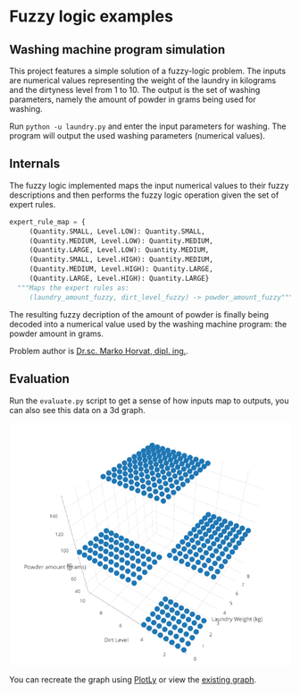 # Fuzzy logic examples


## Washing machine program simulation

This project features a simple solution of a fuzzy-logic problem. The inputs are
numerical values representing the weight of the laundry in kilograms and
the dirtyness level from 1 to 10. The output is the set of washing parameters,
namely the amount of powder in grams being used for washing.

Run `python -u laundry.py` and enter the input parameters for washing. The
program will output the used washing parameters (numerical values).


## Internals

The fuzzy logic implemented maps the input numerical values to their fuzzy
descriptions and then performs the fuzzy logic operation given the set of expert
rules.

```python
expert_rule_map = {
     (Quantity.SMALL, Level.LOW): Quantity.SMALL,
     (Quantity.MEDIUM, Level.LOW): Quantity.MEDIUM,
     (Quantity.LARGE, Level.LOW): Quantity.MEDIUM,
     (Quantity.SMALL, Level.HIGH): Quantity.MEDIUM,
     (Quantity.MEDIUM, Level.HIGH): Quantity.LARGE,
     (Quantity.LARGE, Level.HIGH): Quantity.LARGE}
  """Maps the expert rules as:
     (laundry_amount_fuzzy, dirt_level_fuzzy) -> powder_amount_fuzzy"""
```

The resulting fuzzy decription of the amount of powder is finally being decoded
into a numerical value used by the washing machine program: the powder amount in
grams.

Problem author is
[Dr.sc. Marko Horvat, dipl. ing.](http://marko-horvat.name/site/).


## Evaluation

Run the `evaluate.py` script to get a sense of how inputs map to outputs,
you can also see this data on a 3d graph.

![Evaluation plot](eval-graph.png)

You can recreate the graph using [PlotLy](https://plot.ly/create/) or view
the [existing graph](https://plot.ly/create/?fid=kburnik:3).

